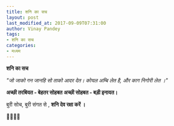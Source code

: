 ```yaml
---
title: शनि का सच
layout: post
last_modified_at: 2017-09-09T07:31:00
author: Vinay Pandey
tags:
- शनि का सच
categories:
- मध्यम
---
```

**शनि का सच**

*"जो जाको गन जानहि*
*सो ताको आदर देत।*
*कोयल अम्बि लेत है,*
*और काग निगोरी लेत ।"*

**अच्छी तरबियत -  बेहतर सोहबत**
**अच्छी सोहबत - बड़ी इनायत।**

बुरी सोच, बुरी संगत से ,
**शनि देव रक्षा करें ।**

🙏🌷🌷🙏


